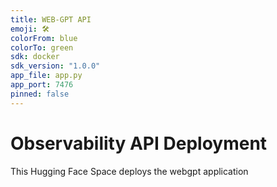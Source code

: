 ```yaml
---
title: WEB-GPT API
emoji: 🛠️
colorFrom: blue
colorTo: green
sdk: docker
sdk_version: "1.0.0"
app_file: app.py
app_port: 7476
pinned: false
---
```


# Observability API Deployment

This Hugging Face Space deploys the webgpt application

